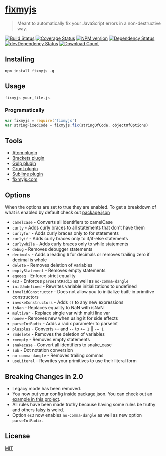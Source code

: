 # [fixmyjs](https://fixmyjs.com)

> Meant to automatically fix your JavaScript errors in a non-destructive way.

[![Build Status](https://secure.travis-ci.org/jshint/fixmyjs.svg)](http://travis-ci.org/jshint/fixmyjs)
[![Coverage Status](https://img.shields.io/coveralls/jshint/fixmyjs.svg?style=flat)](https://coveralls.io/r/jshint/fixmyjs)
[![NPM version](https://badge.fury.io/js/fixmyjs.svg)](http://badge.fury.io/js/fixmyjs)
[![Dependency Status](https://david-dm.org/jshint/fixmyjs.svg)](https://david-dm.org/jshint/fixmyjs)
[![devDependency Status](https://david-dm.org/jshint/fixmyjs/dev-status.svg)](https://david-dm.org/jshint/fixmyjs#info=devDependencies)
[![Download Count](https://img.shields.io/npm/dm/fixmyjs.svg?style=flat)](https://www.npmjs.com/package/fixmyjs)

## Installing

```
npm install fixmyjs -g
```

## Usage

```
fixmyjs your_file.js
```

### Programatically

```js
var fixmyjs = require('fixmyjs')
var stringFixedCode = fixmyjs.fix(stringOfCode, objectOfOptions)
```


## Tools

- [Atom plugin](https://github.com/sindresorhus/atom-fixmyjs)
- [Brackets plugin](https://github.com/fyockm/brackets-fixmyjs)
- [Gulp plugin](https://github.com/kirjs/gulp-fixmyjs)
- [Grunt plugin](https://github.com/jonschlinkert/grunt-fixmyjs)
- [Sublime plugin](https://github.com/addyosmani/sublime-fixmyjs)
- [fixmyjs.com](http://fixmyjs.com)


## Options

When the options are set to true they are enabled. To get a breakdown of what is enabled by default check out [package.json](https://github.com/jshint/fixmyjs/blob/v2.0/package.json#L62)

* `camelcase` - Converts all identifiers to camelCase
* `curly` - Adds curly braces to all statements that don't have them
* `curlyfor` - Adds curly braces only to for statements
* `curlyif` - Adds curly braces only to if/if-else statements
* `curlywhile` - Adds curly braces only to while statements
* `debug` - Removes debugger statements
* `decimals` - Adds a leading `0` for decimals or removes trailing zero if decimal is whole
* `delete` - Removes deletion of variables
* `emptyStatement` - Removes empty statements
* `eqeqeq` - Enforce strict equality
* `es3` - Enforces `parseIntRadix` as well as `no-comma-dangle`
* `initUndefined` - Rewrites variable initializations to undefined
* `invalidConstructor` - Does not allow you to initialize built-in primitive constructors
* `invokeConstructors` - Adds `()` to any new expressions
* `isNan` - Replaces equality to NaN with isNaN
* `multivar` - Replace single var with multi line var
* `nonew` - Removes new when using it for side effects
* `parseIntRadix` - Adds a radix parameter to parseInt
* `plusplus` - Converts `++` and `--` to `+= 1` || `-= 1`
* `rmdelete` - Removes the deletion of variables
* `rmempty` - Removes empty statements
* `snakecase` - Convert all identifiers to snake_case
* `sub` - Dot notation conversion
* `no-comma-dangle` - Removes trailing commas
* `useLiteral` - Rewrites your primitives to use their literal form


## Breaking Changes in 2.0

* Legacy mode has been removed.
* You now put your config inside package.json. You can check out an [example in this project](https://github.com/jshint/fixmyjs/blob/v2.0/package.json#L62).
* All rules have been made truthy because having some rules be truthy and others falsy is weird.
* Option `es3` now enables `no-comma-dangle` as well as new option `parseIntRadix`.


## License

[MIT](https://github.com/jshint/fixmyjs/blob/master/LICENSE)
